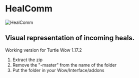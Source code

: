 # HealComm

![HealComm](https://i.imgur.com/qJLv1m5.png)

## Visual representation of incoming heals.

Working version for Turtle Wow 1.17.2

1. Extract the zip
2. Remove the "-master" from the name of the folder
3. Put the folder in your Wow/Interface/addons 
